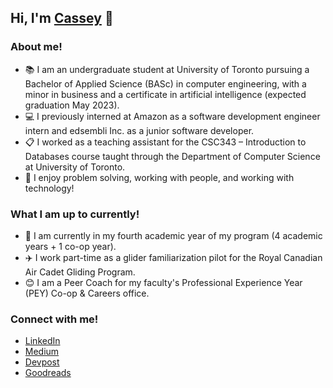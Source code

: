 ## Hi, I'm [Cassey](https://www.linkedin.com/in/casseyshao) 👋
  
### About me!
- 📚 I am an undergraduate student at University of Toronto pursuing a Bachelor of Applied Science (BASc) in computer engineering, with a minor in business and a certificate in artificial intelligence (expected graduation May 2023).
- 💻 I previously interned at Amazon as a software development engineer intern and edsembli Inc. as a junior software developer.
- 📋 I worked as a teaching assistant for the CSC343 – Introduction to Databases course taught through the Department of Computer Science at University of Toronto.
- 🤩 I enjoy problem solving, working with people, and working with technology!

### What I am up to currently!
- 📝 I am currently in my fourth academic year of my program (4 academic years + 1 co-op year).
- ✈️ I work part-time as a glider familiarization pilot for the Royal Canadian Air Cadet Gliding Program.
- 😊 I am a Peer Coach for my faculty's Professional Experience Year (PEY) Co-op & Careers office.

### Connect with me!
- [LinkedIn](https://www.linkedin.com/in/casseyshao)
- [Medium](https://casseyshao.medium.com/)
- [Devpost](https://devpost.com/casseys0000)
- [Goodreads](https://www.goodreads.com/casseyshao)

<!--
**casseyshao/casseyshao** is a ✨ _special_ ✨ repository because its `README.md` (this file) appears on your GitHub profile.

Here are some ideas to get you started:

- 🔭 I’m currently working on ...
- 🌱 I’m currently learning ...
- 👯 I’m looking to collaborate on ...
- 🤔 I’m looking for help with ...
- 💬 Ask me about ...
- 📫 How to reach me: ...
- 😄 Pronouns: ...
- ⚡ Fun fact: ...
-->
